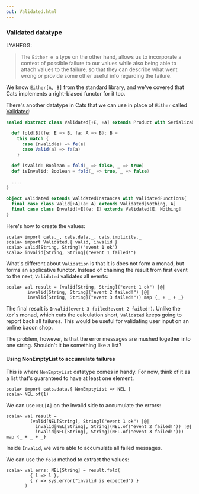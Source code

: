 ```yaml
---
out: Validated.html
---
```


  [ValidatedSource]: $catsBaseUrl$core/src/main/scala/cats/data/Validated.scala

### Validated datatype

LYAHFGG:

> The `Either e a` type on the other hand, allows us to incorporate a context of possible failure to our values while also being able to attach values to the failure, so that they can describe what went wrong or provide some other useful info regarding the failure.

We know `Either[A, B]` from the standard library, and we've covered that
Cats implements a right-biased functor for it too.

There's another datatype in Cats that we can use in place of `Either` called [Validated][ValidatedSource]:

```scala
sealed abstract class Validated[+E, +A] extends Product with Serializable {

  def fold[B](fe: E => B, fa: A => B): B =
    this match {
      case Invalid(e) => fe(e)
      case Valid(a) => fa(a)
    }

  def isValid: Boolean = fold(_ => false, _ => true)
  def isInvalid: Boolean = fold(_ => true, _ => false)

  ....
}

object Validated extends ValidatedInstances with ValidatedFunctions{
  final case class Valid[+A](a: A) extends Validated[Nothing, A]
  final case class Invalid[+E](e: E) extends Validated[E, Nothing]
}
```

Here's how to create the values:

```console:new
scala> import cats._, cats.data._, cats.implicits._
scala> import Validated.{ valid, invalid }
scala> valid[String, String]("event 1 ok")
scala> invalid[String, String]("event 1 failed!")
```

What's different about `Validation` is that it is does not form a monad,
but forms an applicative functor.
Instead of chaining the result from first event to the next, `Validated` validates all events:

```console
scala> val result = (valid[String, String]("event 1 ok") |@|
        invalid[String, String]("event 2 failed!") |@|
        invalid[String, String]("event 3 failed!")) map {_ + _ + _}
```

The final result is `Invalid(event 3 failed!event 2 failed!)`.
Unlike the `Xor`'s monad, which cuts the calculation short,
`Validated` keeps going to report back all failures.
This would be useful for validating user input on an online bacon shop.

The problem, however, is that the error messages are mushed together into one string.
Shouldn't it be something like a list?

#### Using NonEmptyList to accumulate failures

This is where `NonEmptyList` datatype comes in handy.
For now, think of it as a list that's guaranteed to have at least one element.

```console
scala> import cats.data.{ NonEmptyList => NEL }
scala> NEL.of(1)
```

We can use `NEL[A]` on the invalid side to accumulate the errors:

```console
scala> val result =
         (valid[NEL[String], String]("event 1 ok") |@|
           invalid[NEL[String], String](NEL.of("event 2 failed!")) |@|
           invalid[NEL[String], String](NEL.of("event 3 failed!"))) map {_ + _ + _}
```

Inside `Invalid`, we were able to accumulate all failed messages.

We can use the `fold` method to extract the values:

```console
scala> val errs: NEL[String] = result.fold(
         { l => l },
         { r => sys.error("invalid is expected") }
       )
```
